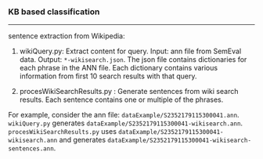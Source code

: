 ### KB based classification
-----------------------------------
sentence extraction from Wikipedia: 

1. wikiQuery.py: Extract content for query. Input: ann file from SemEval data. Output: `*-wikisearch.json`. The json file contains dictionaries for each phrase in the ANN file. Each dictionary contains various information from first 10 search results with that query. 

2. procesWikiSearchResults.py : Generate sentences from wiki search results. Each sentence contains one or multiple of the phrases. 

For example, consider the ann file: `dataExample/S2352179115300041.ann`. `wikiQuery.py` generates `dataExample/S2352179115300041-wikisearch.ann`. `procesWikiSearchResults.py` uses `dataExample/S2352179115300041-wikisearch.ann` and generates `dataExample/S2352179115300041-wikisearch-sentences.ann`.  

